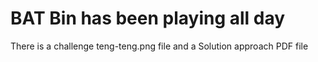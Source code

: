 # BAT Bin has been playing all day

There is a challenge teng-teng.png file and a Solution approach PDF file
